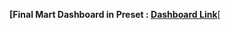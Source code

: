 **[Final Mart Dashboard in Preset : [Dashboard Link](https://822d41f6.us2a.app.preset.io/superset/dashboard/8/?native_filters_key=CcFrRm3RAk9bY5FYsmlvUxDJsoHmmiFwZNeAukWGtQ44z82tEcs_BGsneemuKhqG)**[
